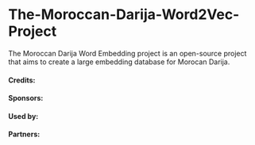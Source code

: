 # The-Moroccan-Darija-Word2Vec-Project
The Moroccan Darija Word Embedding project is an open-source project that aims to create a large embedding database for Morocan Darija.

#### Credits:


#### Sponsors:


#### Used by:

#### Partners:
